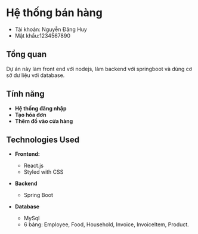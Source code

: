 # Hệ thống bán hàng
- Tài khoản: Nguyễn Đăng Huy
- Mật khẩu:1234567890
## Tổng quan
Dự án này làm front end với nodejs, làm backend với springboot và dùng cơ sở dư liệu với database.

## Tính năng
- **Hệ thống đăng nhập**
- **Tạo hóa đơn**
- **Thêm đồ vào cửa hàng**
## Technologies Used
- **Frontend:**
  - React.js
  - Styled with CSS

- **Backend**
  - Spring Boot

- **Database**
  - MySql
  - 6 bảng: Employee, Food, Household, Invoice, InvoiceItem, Product.
